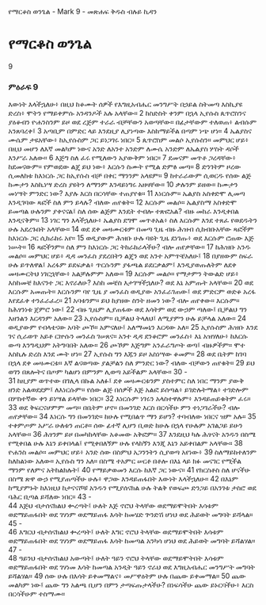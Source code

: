 ﻿
የማርቆስ ወንጌል - Mark 9 - መጽሐፍ ቅዱስ ብሉይ ኪዳን
# የማርቆስ ወንጌል
9
### ምዕራፍ 9
 እውነት እላችኋለሁ፥ በዚህ ከቆሙት ሰዎች የእግዚአብሔር መንግሥት በኃይል ስትመጣ እስኪያዩ ድረስ፥ ሞትን የማይቀምሱ አንዳንዶች አሉ አላቸው።
2  ከስድስት ቀንም በኋላ ኢየሱስ ጴጥሮስንና ያዕቆብን ዮሐንስንም ይዞ ወደ ረጅም ተራራ ብቻቸውን አወጣቸው። በፊታቸውም ተለወጠ፥ ልብሱም አንጸባረቀ፤
3  አጣቢም በምድር ላይ እንደዚያ ሊያነጣው እስከማይችል በጣም ነጭ ሆነ።
4  ኤልያስና ሙሴም ታዩአቸው፥ ከኢየሱስም ጋር ይነጋገሩ ነበር።
5  ጴጥሮስም መልሶ ኢየሱስን። መምህር ሆይ፥ በዚህ መሆን ለእኛ መልካም ነውና አንድ ለአንተ አንድም ለሙሴ አንድም ለኤልያስ ሦስት ዳሶች እንሥራ አለው።
6  እጅግ ስለ ፈሩ የሚለውን አያውቅም ነበር።
7  ደመናም መጥቶ ጋረዳቸው፥ ከደመናውም። የምወደው ልጄ ይህ ነው፥ እርሱን ስሙት የሚል ድምፅ መጣ።
8  ድንገትም ዞረው ሲመለከቱ ከእነርሱ ጋር ከኢየሱስ ብቻ በቀር ማንንም አላዩም።
9  ከተራራውም ሲወርዱ የሰው ልጅ ከሙታን እስኪነሣ ድረስ ያዩትን ለማንም እንዳይነግሩ አዘዛቸው።
10  ቃሉንም ይዘው። ከሙታን መነሣት ምንድር ነው? እያሉ እርስ በርሳቸው ተጠያየቁ።
11  እነርሱም። ኤልያስ አስቀድሞ ሊመጣ እንዲገባው ጻፎች ስለ ምን ይላሉ? ብለው ጠየቁት።
12  እርሱም መልሶ። ኤልያስማ አስቀድሞ ይመጣል ሁሉንም ያቀናናል፤ ስለ ሰው ልጅም እንዴት ተብሎ ተጽፎአል? ብዙ መከራ እንዲቀበል እንዲናቅም።
13  ነገር ግን እላችኋለሁ፥ ኤልያስ ደግሞ መጥቶአል፥ ስለ እርሱም እንደ ተጸፈ የወደዱትን ሁሉ አደረጉበት አላቸው።
14  ወደ ደቀ መዛሙርቱም በመጣ ጊዜ ብዙ ሕዝብ ሲከብቡአቸው ጻፎችም ከእነርሱ ጋር ሲከራከሩ አየ።
15  ወዲያውም ሕዝቡ ሁሉ ባዩት ጊዜ ደነገጡ፥ ወደ እርሱም ሮጠው እጅ ነሡት።
16  ጻፎችንም። ስለ ምን ከእነርሱ ጋር ትከራከራላችሁ? ብሎ ጠየቃቸው።
17  ከሕዝቡ አንዱ መልሶ። መምህር ሆይ፥ ዲዳ መንፈስ ያደረበትን ልጄን ወደ አንተ አምጥቼአለሁ፤
18  በያዘውም ስፍራ ሁሉ ይጥለዋል፤ አረፋም ይደፍቃል፥ ጥርሱንም ያፋጫል ይደርቃልም፤ እንዲያወጡለትም ለደቀ መዛሙርትህ ነገርኋቸው፥ አልቻሉምም አለው።
19  እርሱም መልሶ። የማታምን ትውልድ ሆይ፥ እስከመቼ ከእናንተ ጋር እኖራለሁ? እስከ መቼስ እታገሣችኋለሁ? ወደ እኔ አምጡት አላቸው።
20  ወደ እርሱም አመጡት። እርሱንም ባየ ጊዜ ያ መንፈስ ወዲያው አንፈራገጠው፤ ወደ ምድርም ወድቆ አረፋ እየደፈቀ ተንፈራፈረ።
21  አባቱንም። ይህ ከያዘው ስንት ዘመን ነው? ብሎ ጠየቀው። እርሱም። ከሕፃንነቱ ጀምሮ ነው፤
22  ብዙ ጊዜም ሊያጠፋው ወደ እሳትም ወደ ውኃም ጣለው፤ ቢቻልህ ግን እዘንልን እርዳንም አለው።
23  ኢየሱስም። ቢቻልህ ትላለህ፤ ለሚያምን ሁሉ ይቻላል አለው።
24  ወዲያውም የብላቴናው አባት ጮኾ። አምናለሁ፤ አለማመኔን እርዳው አለ።
25  ኢየሱስም ሕዝቡ እንደ ገና ሲራወጥ አይቶ ርኵሱን መንፈስ ገሠጸና። አንተ ዲዳ ደንቆሮም መንፈስ፥ እኔ አዝሃለሁ፥ ከእርሱ ውጣ እንግዲህም አትግባበት አለው።
26  ጮኾም እጅግም አንፈራግጦት ወጣ፤ ብዙዎችም። ሞተ እስኪሉ ድረስ እንደ ሙት ሆነ።
27  ኢየሱስ ግን እጁን ይዞ አስነሣው ቆመም።
28  ወደ ቤትም ከገባ በኋላ ደቀ መዛሙርቱ። እኛ ልናወጣው ያልቻልን ስለ ምንድር ነው? ብለው ብቻውን ጠየቁት።
29  ይህ ወገን በጸሎትና በጦም ካልሆነ በምንም ሊወጣ አይችልም አላቸው።
30 -  
31  ከዚያም ወጥተው በገሊላ በኩል አለፉ፤ ደቀ መዛሙርቱንም ያስተምር ስለ ነበር ማንም ያውቅ ዘንድ አልወደደም፤ ለእነርሱም። የሰው ልጅ በሰዎች እጅ አልፎ ይሰጣል፥ ይገድሉትማል፥ ተገድሎም በሦስተኛው ቀን ይነሣል ይላቸው ነበር።
32  እነርሱም ነገሩን አላስተዋሉም፥ እንዳይጠይቁትም ፈሩ።
33  ወደ ቅፍርናሆምም መጣ። በቤትም ሆኖ። በመንገድ እርስ በርሳችሁ ምን ተነጋገራችሁ? ብሎ ጠየቃቸው።
34  እነርሱ ግን በመንገድ። ከሁሉ የሚበልጥ ማን ይሆን? ተባብለው ነበርና ዝም አሉ።
35  ተቀምጦም አሥራ ሁለቱን ጠርቶ። ሰው ፊተኛ ሊሆን ቢወድ ከሁሉ በኋላ የሁሉም አገልጋይ ይሁን አላቸው።
36  ሕፃንም ይዞ በመካከላቸው አቆመው አቅፎም።
37  እንደዚህ ካሉ ሕፃናት አንዱን በስሜ የሚቀበል ሁሉ እኔን ይቀበላል፤ የሚቀበለኝም ሁሉ የላከኝን እንጂ እኔን አይቀበልም አላቸው።
38  ዮሐንስ መልሶ። መምህር ሆይ፥ አንድ ሰው በስምህ አጋንንትን ሲያወጣ አየነው፥
39  ስለማይከተለንም ከለከልነው አለው። ኢየሱስ ግን አለ። በስሜ ተአምር ሠርቶ በቶሎ በእኔ ላይ ክፉ መናገር የሚችል ማንም የለምና አትከልክሉት፤
40  የማይቃወመን እርሱ ከእኛ ጋር ነውና።
41  የክርስቶስ ስለ ሆናችሁ በስሜ ጽዋ ውኃ የሚያጠጣችሁ ሁሉ፥ ዋጋው እንዳይጠፋበት እውነት እላችኋለሁ።
42  በእኔም ከሚያምኑት ከእነዚህ ከታናናሾቹ አንዱን የሚያሰናክል ሁሉ ትልቅ የወፍጮ ድንጋይ በአንገቱ ታስሮ ወደ ባሕር ቢጣል ይሻለው ነበር።
43 -  
44  እጅህ ብታሰናክልህ ቍረጣት፤ ሁለት እጅ ኖሮህ ትላቸው ወደማይሞትበት እሳቱም ወደማይጠፋበት ወደ ገሃነም ወደማይጠፋ እሳት ከመሄድ ጕንድሽ ሆነህ ወደ ሕይወት መግባት ይሻላል።
45 -  
46  እግርህ ብታሰናክልህ ቍረጣት፤ ሁለት እግር ኖሮህ ትላቸው ወደማይሞትበት እሳቱም ወደማይጠፋበት ወደ ገሃነም ወደማይጠፋ እሳት ከመጣል አንካሳ ሆነህ ወደ ሕይወት መግባት ይሻልሃል።
47 -  
48  ዓይንህ ብታሰናክልህ አውጣት፤ ሁለት ዓይን ኖሮህ ትላቸው ወደማይሞትበት እሳቱም ወደማይጠፋበት ወደ ገሃነመ እሳት ከመጣል አንዲት ዓይን ኖራህ ወደ እግዚአብሔር መንግሥት መግባት ይሻልሃል።
49  ሰው ሁሉ በእሳት ይቀመማልና፥ መሥዋዕትም ሁሉ በጨው ይቀመማል።
50  ጨው መልካም ነው፤ ጨው ግን አልጫ ቢሆን በምን ታጣፍጡታላችሁ? በነፍሳችሁ ጨው ይኑርባችሁ፥ እርስ በርሳችሁም ተስማሙ። 

